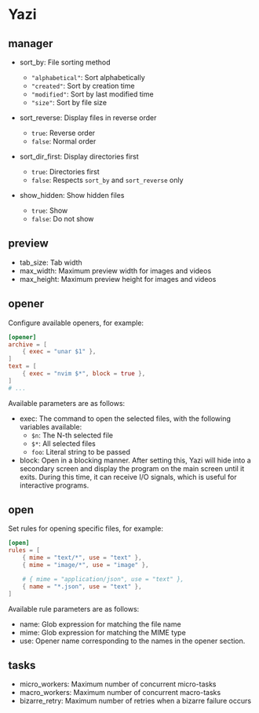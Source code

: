 # Yazi

## manager

- sort_by: File sorting method

  - `"alphabetical"`: Sort alphabetically
  - `"created"`: Sort by creation time
  - `"modified"`: Sort by last modified time
  - `"size"`: Sort by file size

- sort_reverse: Display files in reverse order

  - `true`: Reverse order
  - `false`: Normal order

- sort_dir_first: Display directories first

  - `true`: Directories first
  - `false`: Respects `sort_by` and `sort_reverse` only

- show_hidden: Show hidden files

  - `true`: Show
  - `false`: Do not show

## preview

- tab_size: Tab width
- max_width: Maximum preview width for images and videos
- max_height: Maximum preview height for images and videos

## opener

Configure available openers, for example:

```toml
[opener]
archive = [
	{ exec = "unar $1" },
]
text = [
	{ exec = "nvim $*", block = true },
]
# ...
```

Available parameters are as follows:

- exec: The command to open the selected files, with the following variables available:
  - `$n`: The N-th selected file
  - `$*`: All selected files
  - `foo`: Literal string to be passed
- block: Open in a blocking manner. After setting this, Yazi will hide into a secondary screen and display the program on the main screen until it exits. During this time, it can receive I/O signals, which is useful for interactive programs.

## open

Set rules for opening specific files, for example:

```toml
[open]
rules = [
	{ mime = "text/*", use = "text" },
	{ mime = "image/*", use = "image" },

	# { mime = "application/json", use = "text" },
	{ name = "*.json", use = "text" },
]
```

Available rule parameters are as follows:

- name: Glob expression for matching the file name
- mime: Glob expression for matching the MIME type
- use: Opener name corresponding to the names in the opener section.

## tasks

- micro_workers: Maximum number of concurrent micro-tasks
- macro_workers: Maximum number of concurrent macro-tasks
- bizarre_retry: Maximum number of retries when a bizarre failure occurs
